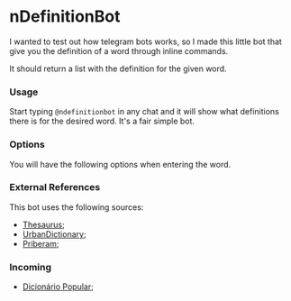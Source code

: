 # nDefinitionBot

I wanted to test out how telegram bots works, so I made this little bot that give you the definition of a word through inline commands.

It should return a list with the definition for the given word.

### Usage

Start typing `@ndefinitionbot` in any chat and it will show what definitions there is for the desired word. It's a fair simple bot.

### Options
You will have the following options when entering the word.

### External References
This bot uses the following sources:
 - [Thesaurus](http://word.com);
 - [UrbanDictionary](http://urbandictionary.com);
 - [Priberam](https://dicionario.priberam.org);
 
 ### Incoming
 - [Dicionário Popular](https://www.dicionariopopular.com/);

